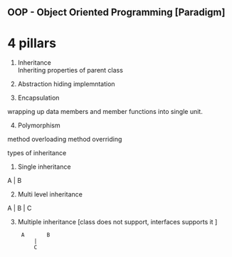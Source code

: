 ## OOP - Object Oriented Programming [Paradigm]

# 4 pillars
1. Inheritance  
Inheriting properties of parent class 


2. Abstraction 
hiding implemntation 

3. Encapsulation

wrapping up data members and member functions into single unit. 


4. Polymorphism 

method overloading 
method overriding 


types of inheritance 
1. Single inheritance 


A
|
B



2. Multi level inheritance 

A
|
B
|
C


3. Multiple inheritance [class does not support, interfaces supports it ]

        A       B 
            |
            C 






